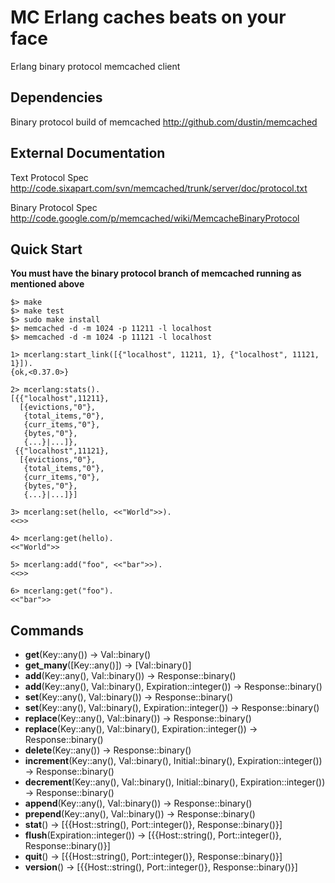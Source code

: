 # MC Erlang caches beats on your face

Erlang binary protocol memcached client

## Dependencies

Binary protocol build of memcached <http://github.com/dustin/memcached>

## External Documentation

Text Protocol Spec <http://code.sixapart.com/svn/memcached/trunk/server/doc/protocol.txt>

Binary Protocol Spec <http://code.google.com/p/memcached/wiki/MemcacheBinaryProtocol>

## Quick Start

**You must have the binary protocol branch of memcached running as mentioned above**

	$> make
	$> make test
	$> sudo make install
	$> memcached -d -m 1024 -p 11211 -l localhost
	$> memcached -d -m 1024 -p 11121 -l localhost

	1> mcerlang:start_link([{"localhost", 11211, 1}, {"localhost", 11121, 1}]).
	{ok,<0.37.0>}

	2> mcerlang:stats().
	[{{"localhost",11211},
	  [{evictions,"0"},
	   {total_items,"0"},
	   {curr_items,"0"},
	   {bytes,"0"},
	   {...}|...]},
	 {{"localhost",11121},
	  [{evictions,"0"},
	   {total_items,"0"},
	   {curr_items,"0"},
	   {bytes,"0"},
	   {...}|...]}]

	3> mcerlang:set(hello, <<"World">>).
	<<>>

	4> mcerlang:get(hello).
	<<"World">>

	5> mcerlang:add("foo", <<"bar">>).
	<<>>

	6> mcerlang:get("foo").
	<<"bar">>

## Commands

* **get**(Key::any()) -> Val::binary()
* **get_many**([Key::any()]) -> [Val::binary()]
* **add**(Key::any(), Val::binary()) -> Response::binary()
* **add**(Key::any(), Val::binary(), Expiration::integer()) -> Response::binary()
* **set**(Key::any(), Val::binary()) -> Response::binary()
* **set**(Key::any(), Val::binary(), Expiration::integer()) -> Response::binary()
* **replace**(Key::any(), Val::binary()) -> Response::binary()
* **replace**(Key::any(), Val::binary(), Expiration::integer()) -> Response::binary()
* **delete**(Key::any()) -> Response::binary()
* **increment**(Key::any(), Val::binary(), Initial::binary(), Expiration::integer()) -> Response::binary()
* **decrement**(Key::any(), Val::binary(), Initial::binary(), Expiration::integer()) -> Response::binary()
* **append**(Key::any(), Val::binary()) -> Response::binary()
* **prepend**(Key::any(), Val::binary()) -> Response::binary()
* **stat**() -> [{{Host::string(), Port::integer()}, Response::binary()}]
* **flush**(Expiration::integer()) -> [{{Host::string(), Port::integer()}, Response::binary()}]
* **quit**() -> [{{Host::string(), Port::integer()}, Response::binary()}]
* **version**() -> [{{Host::string(), Port::integer()}, Response::binary()}]